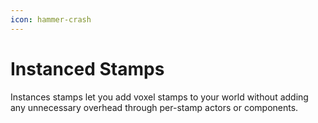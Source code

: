 ```yaml
---
icon: hammer-crash
---
```


# Instanced Stamps

Instances stamps let you add voxel stamps to your world without adding any unnecessary overhead through per-stamp actors or components.
